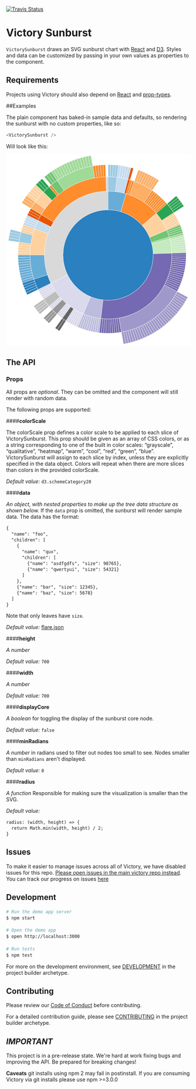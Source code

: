 [![Travis Status][trav_img]][trav_site]

Victory Sunburst
=============

`VictorySunburst` draws an SVG sunburst chart with [React][] and [D3](https://github.com/mbostock/d3). Styles and data can be customized by passing in your own values as properties to the component.

## Requirements
Projects using Victory should also depend on [React][] and [prop-types][].

##Examples

The plain component has baked-in sample data and defaults, so rendering the sunburst with no custom properties, like so:

``` javascript
<VictorySunburst />
```

Will look like this:

![Sunburst Image](sunburst.jpg)

## The API

### Props

All props are *optional*. They can be omitted and the component will
still render with random data.

The following props are supported:

####**colorScale**

The colorScale prop defines a color scale to be applied to each slice of VictorySunburst. This prop should be given as an array of CSS colors, or as a string corresponding to one of the built in color scales: “grayscale”, “qualitative”, “heatmap”, “warm”, “cool”, “red”, “green”, “blue”. VictorySunburst will assign to each slice by index, unless they are explicitly specified in the data object. Colors will repeat when there are more slices than colors in the provided colorScale.

*Default value:* `d3.schemeCategory20`

####**data**

*An object, with nested properties to make up the tree data structure as shown below.* If the `data` prop is omitted, the sunburst will render sample data. The data has the format:

```
{
  "name": "foo",
  "children": [
    {
      "name": "qux",
      "children": [
        {"name": "asdfgdfs", "size": 98765},
        {"name": "qwertyui", "size": 54321}
      ]
    },
    {"name": "bar", "size": 12345},
    {"name": "baz", "size": 5678}
  ]
}
```

Note that only leaves have `size`.

*Default value:* [flare.json](https://gist.githubusercontent.com/mbostock/1093025/raw/05621a578a66fba4d2cbf5a77e2d1bb3a27ac3d4/flare.json)

####**height**

*A number*

*Default value:* `700`

####**width**

*A number*

*Default value:* `700`

####**displayCore**

*A boolean* for toggling the display of the sunburst core node.

*Default value:* `false`

####**minRadians**

*A number* in radians used to filter out nodes too small to see. Nodes smaller than `minRadians` aren't displayed.

*Default value:* `0`

####**radius**

*A function* Responsible for making sure the visualization is smaller than the SVG.

*Default value:*

```
radius: (width, height) => {
  return Math.min(width, height) / 2;
}
```

## Issues
To make it easier to manage issues across all of Victory, we have disabled issues for this repo. [Please open issues in the main victory repo instead](https://github.com/FormidableLabs/victory/issues). You can track our progress on issues [here](https://github.com/FormidableLabs/victory/projects/1)

## Development

```sh
# Run the demo app server
$ npm start

# Open the demo app
$ open http://localhost:3000

# Run tests
$ npm test
```

For more on the development environment, see [DEVELOPMENT](https://github.com/FormidableLabs/builder-victory-component-dev/blob/master/DEVELOPMENT.md) in the project builder archetype.

## Contributing

Please review our [Code of Conduct](https://github.com/FormidableLabs/builder-victory-component/blob/master/CONTRIBUTING.md#contributor-covenant-code-of-conduct) before contributing.

For a detailed contribution guide, please see [CONTRIBUTING](https://github.com/FormidableLabs/builder-victory-component-dev/blob/master/CONTRIBUTING.md) in the project builder archetype.

## _IMPORTANT_

This project is in a pre-release state. We're hard at work fixing bugs and improving the API. Be prepared for breaking changes!

**Caveats** git installs using npm 2 may fail in postinstall. If you are consuming Victory via git installs please use npm >=3.0.0

[React]: https://facebook.github.io/react/
[prop-types]: https://github.com/reactjs/prop-types
[trav_img]: https://api.travis-ci.org/FormidableLabs/victory-sunburst.svg
[trav_site]: https://travis-ci.org/FormidableLabs/victory-sunburst
